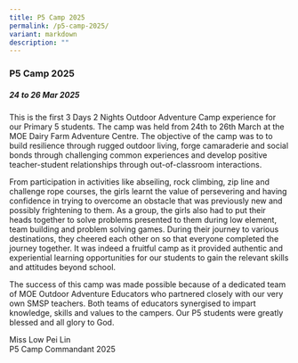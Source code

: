 ```yaml
---
title: P5 Camp 2025
permalink: /p5-camp-2025/
variant: markdown
description: ""
---
```

### **P5 Camp 2025**

##### 24 to 26 Mar 2025

This is the first 3 Days 2 Nights Outdoor Adventure Camp experience for our Primary 5 students. The camp was held from 24th to 26th March at the MOE Dairy Farm Adventure Centre. The objective of the camp was to to build resilience through rugged outdoor living, forge camaraderie and social bonds through challenging common experiences and develop positive teacher-student relationships through out-of-classroom interactions.
 
From participation in activities like abseiling, rock climbing, zip line and challenge rope courses, the girls learnt the value of persevering and having confidence in trying to overcome an obstacle that was previously new and possibly frightening to them. As a group, the girls also had to put their heads together to solve problems presented to them during low element, team building and problem solving games. During their journey to various destinations, they cheered each other on so that everyone completed the journey together. It was indeed a fruitful camp as it provided authentic and experiential learning opportunities for our students to gain the relevant skills and attitudes beyond school.
 
The success of this camp was made possible because of a dedicated team of MOE Outdoor Adventure Educators who partnered closely with our very own SMSP teachers. Both teams of educators synergised to impart knowledge, skills and values to the campers. Our P5 students were greatly blessed and all glory to God.
 
Miss Low Pei Lin<br>
P5 Camp Commandant 2025